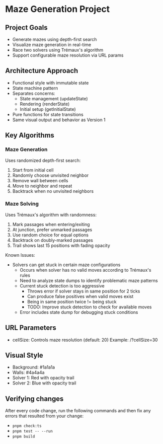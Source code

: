 # Maze Generation Project

## Project Goals

- Generate mazes using depth-first search
- Visualize maze generation in real-time
- Race two solvers using Trémaux's algorithm
- Support configurable maze resolution via URL params

## Architecture Approach

- Functional style with immutable state
- State machine pattern
- Separates concerns:
  - State management (updateState)
  - Rendering (renderState)
  - Initial setup (getInitialState)
- Pure functions for state transitions
- Same visual output and behavior as Version 1

## Key Algorithms

### Maze Generation

Uses randomized depth-first search:

1. Start from initial cell
2. Randomly choose unvisited neighbor
3. Remove wall between cells
4. Move to neighbor and repeat
5. Backtrack when no unvisited neighbors

### Maze Solving

Uses Trémaux's algorithm with randomness:

1. Mark passages when entering/exiting
2. At junction, prefer unmarked passages
3. Use random choice for equal options
4. Backtrack on doubly-marked passages
5. Trail shows last 15 positions with fading opacity

Known Issues:
- Solvers can get stuck in certain maze configurations
  - Occurs when solver has no valid moves according to Trémaux's rules
  - Need to analyze state dumps to identify problematic maze patterns
  - Current stuck detection is too aggressive
    - Throws error if solver stays in same position for 2 ticks
    - Can produce false positives when valid moves exist
    - Being in same position twice != being stuck
    - TODO: Improve stuck detection to check for available moves
  - Error includes state dump for debugging stuck conditions

## URL Parameters

- cellSize: Controls maze resolution (default: 20)
  Example: /?cellSize=30

## Visual Style

- Background: #1a1a1a
- Walls: #4a4a4a
- Solver 1: Red with opacity trail
- Solver 2: Blue with opacity trail

## Verifying changes

After every code change, run the following commands and then fix any errors that resulted from your change:

- `pnpm check:ts`
- `pnpm test -- --run`
- `pnpm build`
